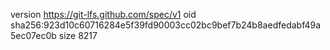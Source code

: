 version https://git-lfs.github.com/spec/v1
oid sha256:923d10c60716284e5f39fd90003cc02bc9bef7b24b8aedfedabf49a5ec07ec0b
size 8217
